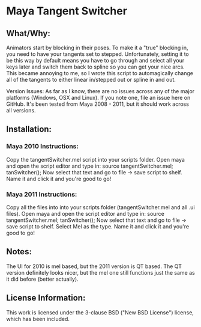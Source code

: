 # Maya Tangent Switcher

## What/Why:
Animators start by blocking in their poses. To make it a "true" blocking in, you need to have your tangents set to stepped. Unfortunately, setting it to be this way by default means you have to go through and select all your keys later and switch them back to spline so you can get your nice arcs. This became annoying to me, so I wrote this script to automagically change all of the tangents to either linear in/stepped out or spline in and out.

Version Issues:
As far as I know, there are no issues across any of the major platforms (Windows, OSX and Linux). If you note one, file an issue here on GitHub. It's been tested from Maya 2008 - 2011, but it should work across all versions.

## Installation:

### Maya 2010 Instructions:
Copy the tangentSwitcher.mel script into your scripts folder. Open maya and open the script editor and type in:
source tangentSwitcher.mel; tanSwitcher();
Now select that text and go to file -> save script to shelf. Name it and click it and you're good to go!

### Maya 2011 Instructions:
Copy all the files into into your scripts folder (tangentSwitcher.mel and all .ui files). Open maya and open the script editor and type in:
source tangentSwitcher.mel; tanSwitcher();
Now select that text and go to file -> save script to shelf. Select Mel as the type. Name it and click it and you're good to go!

## Notes:
The UI for 2010 is mel based, but the 2011 version is QT based. The QT version definitely looks nicer, but the mel one still functions just the same as it did before (better actually).

## License Information:
This work is licensed under the 3-clause BSD ("New BSD License") license, which has been included.

